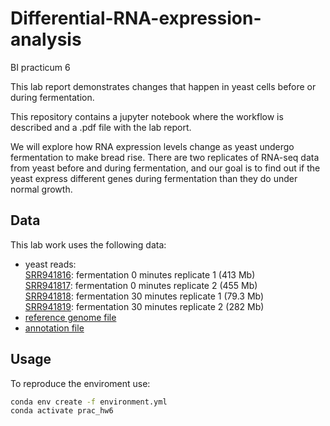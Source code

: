 # Differential-RNA-expression-analysis
BI practicum 6

This lab report demonstrates changes that happen in yeast cells before or during fermentation.

This repository contains a jupyter notebook where the workflow is described and a .pdf file with the lab report. 

We will explore how RNA expression levels change as yeast undergo fermentation to make bread rise. There are two replicates of RNA-seq data from yeast before and during fermentation, and our goal is to find out if the yeast express different genes during fermentation than they do under normal growth.

## Data

This lab work uses the following data:
- yeast reads: \
  [SRR941816](http://ftp.sra.ebi.ac.uk/vol1/fastq/SRR941/SRR941816/SRR941816.fastq.gz): fermentation 0 minutes replicate 1 (413 Mb) \
  [SRR941817](http://ftp.sra.ebi.ac.uk/vol1/fastq/SRR941/SRR941817/SRR941817.fastq.gz): fermentation 0 minutes replicate 2 (455 Mb) \
  [SRR941818](http://ftp.sra.ebi.ac.uk/vol1/fastq/SRR941/SRR941818/SRR941818.fastq.gz): fermentation 30 minutes replicate 1 (79.3 Mb) \
  [SRR941819](http://ftp.sra.ebi.ac.uk/vol1/fastq/SRR941/SRR941819/SRR941819.fastq.gz): fermentation 30 minutes replicate 2 (282 Mb) 
- [reference genome file](http://ftp.ncbi.nlm.nih.gov/genomes/all/GCF/000/146/045/GCF_000146045.2_R64/GCF_000146045.2_R64_genomic.fna.gz)
- [annotation file](http://ftp.ncbi.nlm.nih.gov/genomes/all/GCF/000/146/045/GCF_000146045.2_R64/GCF_000146045.2_R64_genomic.gff.gz)

## Usage

To reproduce the enviroment use:
```bash
conda env create -f environment.yml
conda activate prac_hw6
```
